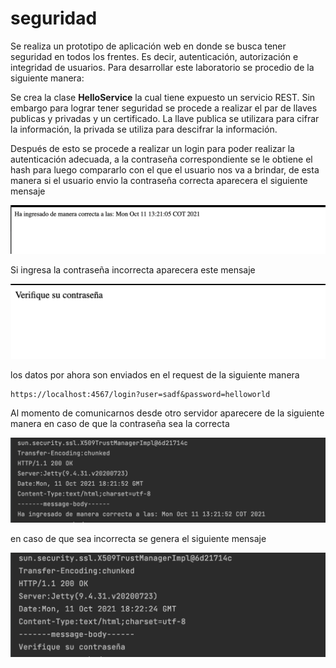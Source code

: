 # seguridad

Se realiza un prototipo de aplicación web en donde se busca tener seguridad en todos los frentes. Es decir, autenticación, autorización e integridad de usuarios.
Para desarrollar este laboratorio se procedio de la siguiente manera:

Se crea la clase **HelloService** la cual tiene expuesto un servicio REST. Sin embargo para lograr tener seguridad se procede a realizar el par de llaves publicas 
y privadas y un certificado. La llave publica se utilizara para cifrar la información, la privada se utiliza para descifrar la información.

Después de esto se procede a realizar un login para poder realizar la autenticación adecuada, a la contraseña correspondiente se le obtiene el hash para luego 
compararlo con el que el usuario nos va a brindar, de esta manera si el usuario envio la contraseña correcta aparecera el siguiente mensaje 

![](images/webCorrecto.png)

Si ingresa la contraseña incorrecta aparecera este mensaje 

![](images/webIncorrecto.png)

los datos por ahora son enviados en el request de la siguiente manera

```
https://localhost:4567/login?user=sadf&password=helloworld
```

Al momento de comunicarnos desde otro servidor aparecere de la siguiente manera en caso de que la contraseña sea la correcta 

![](images/serverCorrecto.png)

en caso de que sea incorrecta se genera el siguiente mensaje 

![](images/serverIncorrecto.png)


